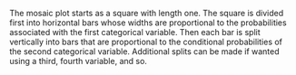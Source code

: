 The mosaic plot starts as a square with length one. The square is divided first into horizontal bars whose widths are proportional to the probabilities associated with the first categorical variable. Then each bar is split vertically into bars that are proportional to the conditional probabilities of the second categorical variable. Additional splits can be made if wanted using a third, fourth variable, and so.